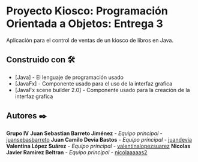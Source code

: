 # Proyecto Kiosco: Programación Orientada a Objetos: Entrega 3
  Aplicación para el control de ventas de un kiosco de libros en Java.
  
## Construido con 🛠️
* [Java] - El lenguaje de programación usado
* [JavaFx] - Componente usado para el uso de la interfaz grafica
* [JavaFx scene builder 2.0] - Componente usado para la creación de la interfaz grafica

## Autores ✒️
**Grupo IV**
**Juan Sebastian Barreto Jiménez** - *Equipo principal* - [juansebasbarreto](https://github.com/juansebasbarreto)
**Juan Camilo Devia Bastos** - *Equipo principal* - [juandevia](https://github.com/juandevia)
**Valentina López Suárez** - *Equipo principal* - [valentinalopezsuarez](https://github.com/valentinalopezsuarez)
**Nicolas Javier Ramirez Beltran** - *Equipo principal* - [nicolaaaaas2](https://github.com/nicolaaaaas2)

